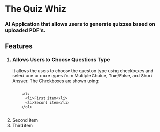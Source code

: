 # The Quiz Whiz
<h3>AI Application that allows users to generate quizzes based on uploaded PDF's.</h3>

## Features
  <ol>
  <h3><li>Allows Users to Choose Questions Type</li></h3>
    It allows the users to choose the question type using checkboxes and select one or more types from Multiple Choice, True/False, and Short Answer. The Checkboxes are shown using:
    <pre><code>
    &lt;ol&gt;
      &lt;li&gt;First item&lt;/li&gt;
      &lt;li&gt;Second item&lt;/li&gt;
    &lt;/ol&gt;
    </code></pre>

  <li>Second item</li>
  <li>Third item</li>
  </ol>
